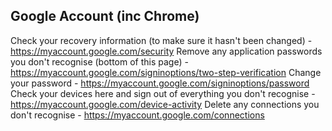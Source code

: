 ## Google Account (inc Chrome)

Check your recovery information (to make sure it hasn't been changed) - 
   https://myaccount.google.com/security
Remove any application passwords you don't recognise (bottom of this page) - 
   https://myaccount.google.com/signinoptions/two-step-verification
Change your password - 
   https://myaccount.google.com/signinoptions/password
Check your devices here and sign out of everything you don't recognise - 
   https://myaccount.google.com/device-activity
Delete any connections you don't recognise - 
   https://myaccount.google.com/connections
